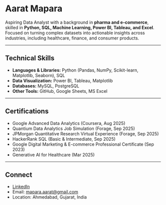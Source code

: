 # Aarat Mapara

Aspiring Data Analyst with a background in **pharma and e-commerce**, skilled in **Python, SQL, Machine Learning, Power BI, Tableau, and Excel**.  
Focused on turning complex datasets into actionable insights across industries, including healthcare, finance, and consumer products.

---

## Technical Skills
- **Languages & Libraries:** Python (Pandas, NumPy, Scikit-learn, Matplotlib, Seaborn), SQL  
- **Data Visualization:** Power BI, Tableau, Matplotlib  
- **Databases:** MySQL, PostgreSQL  
- **Other Tools:** GitHub, Google Sheets, MS Excel  

---

## Certifications
- Google Advanced Data Analytics (Coursera, Aug 2025)  
- Quantium Data Analytics Job Simulation (Forage, Sep 2025)  
- JPMorgan Quantitative Research Virtual Experience (Forage, Sep 2025)  
- HackerRank SQL (Basic & Intermediate, Sep 2025)  
- Google Digital Marketing & E-commerce Professional Certificate (Sep 2023)  
- Generative AI for Healthcare (Mar 2025)

---

## Connect
- [LinkedIn](https://www.linkedin.com/in/aarat-mapara-637b00193/)  
- Email: mapara.aarat@gmail.com  
- Location: Ahmedabad, Gujarat, India
